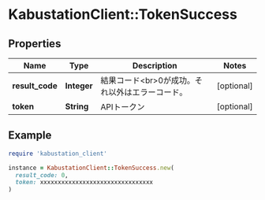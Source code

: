 # KabustationClient::TokenSuccess

## Properties

| Name | Type | Description | Notes |
| ---- | ---- | ----------- | ----- |
| **result_code** | **Integer** | 結果コード&lt;br&gt;0が成功。それ以外はエラーコード。 | [optional] |
| **token** | **String** | APIトークン | [optional] |

## Example

```ruby
require 'kabustation_client'

instance = KabustationClient::TokenSuccess.new(
  result_code: 0,
  token: xxxxxxxxxxxxxxxxxxxxxxxxxxxxxxxx
)
```


